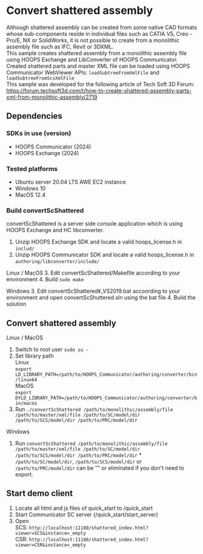 # Convert shattered assembly
Although shattered assembly can be created from some native CAD formats whose sub-components reside in individual files such as CATIA V5, Creo - Pro/E, NX or SolidWorks, it is not possible to create from a monolithic assembly file such as IFC, Revit or 3DXML.<br> 
This sample creates shattered assembly from a monolithic assembly file using HOOPS Exchange and LibConverter of HOOPS Communicator. Created shattered parts and master XML file can be loaded using HOOPS Communicator WebViewer APIs: `loadSubtreeFromXmlFile` and `loadSubtreeFromScsXmlFile`<br>
This sample was developed for the following article of Tech Soft 3D Forum:<br>
https://forum.techsoft3d.com/t/how-to-create-shattered-assembly-parts-xml-from-monolithic-assembly/2719

## Dependencies
### SDKs in use (version)
* HOOPS Communicator (2024)
* HOOPS Exchange (2024)

### Tested platforms
* Ubuntu server 20.04 LTS AWE EC2 instance
* Windows 10
* MacOS 12.4

### Build convertScShattered
convertScShattered is a server side console application which is using HOOPS Exchange and HC libconverter. 
1. Unzip HOOPS Exchange SDK and locate a valid hoops_license.h in `includ/` 
2. Unzip HOOPS Communicator SDK and locate a valid hoops_license.h in `authoring/libconverter/include/`

Linux / MacOS
3. Edit convertScShattered/Makefile according to your environment
4. Build `sudo make`

Windows
3. Edit convertScShattered¥_VS2019.bat accoording to your environment and open convertScShuttered.sln using the bat file
4. Build the solution

## Convert shattered assembly
Linux / MacOS
1. Switch to root user `sudo su -`
2. Set library path<br>
  Linux<br>
    `export LD_LIBRARY_PATH=/path/to/HOOPS_Communicator/authoring/converter/bin/linux64`<br>
  MacOS<br>
    `export DYLD_LIBRARY_PATH=/path/to/HOOPS_Communicator/authoring/converter/bin/macos`<br>
3. Run `./convertScShattered /path/to/monolithic/assembly/file /path/to/master/xml/file /path/to/SC/model/dir /path/to/SCS/model/dir /path/to/PRC/model/dir` 

Windows
1. Run `convertScShattered /path/to/monolithic/assembly/file /path/to/master/xml/file /path/to/SC/model/dir /path/to/SCS/model/dir /path/to/PRC/model/dir` 
\* `/path/to/SC/model/dir`, `/path/to/SCS/model/dir` or `/path/to/PRC/model/dir` can be "" or eliminated if you don't need to export. 

## Start demo client
1. Locate all html and js files of quick_start to <Communicator SDK>/quick_start
2. Start Communicator SC server (<Communicator SDK>/quick_start/start_server)
3. Open <br>
  SCS: `http://localhost:11180/shattered_index.html?viewer=SCS&instance=_empty`<br>
  CSR: `http://localhost:11180/shattered_index.html?viewer=CSR&instance=_empty`<br>
    
